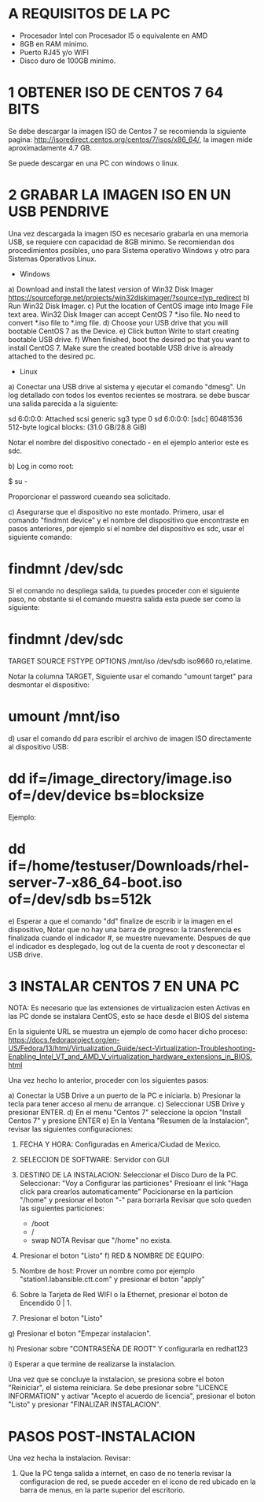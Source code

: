 


A REQUISITOS DE LA PC
=====================
- Procesador Intel con Procesador I5 o equivalente en AMD
- 8GB en RAM minimo.
- Puerto RJ45 y/o WIFI
- Disco duro de 100GB minimo.


1 OBTENER ISO DE CENTOS 7 64 BITS
=================================

Se  debe  descargar  la imagen  ISO  de  Centos  7  se recomienda  la  siguiente
pagina:  http://isoredirect.centos.org/centos/7/isos/x86_64/,   la  imagen  mide
aproximadamente 4.7 GB.

Se puede descargar en una PC con windows o linux.

2 GRABAR LA IMAGEN ISO EN UN USB PENDRIVE
=========================================

Una vez descargada  la imagen ISO es  necesario grabarla en una  memoria USB, se
requiere  con  capacidad  de  8GB  minimo.  Se  recomiendan  dos  procedimientos
posibles, uno  para Sistema  operativo Windows y  otro para  Sistemas Operativos
Linux.

- Windows

a) Download and install the latest version of Win32 Disk Imager
  https://sourceforge.net/projects/win32diskimager/?source=typ_redirect
b) Run Win32 Disk Imager.
c) Put the location of CentOS image into Image File text area. Win32 Disk Imager
can accept CentOS 7 *.iso file. No need to convert *.iso file to *.img file.
d) Choose your USB drive that you will bootable CentOS 7 as the Device.
e) Click button Write to start creating bootable USB drive.
f) When finished,  boot the desired pc  that you want to install  CentOS 7. Make
sure the created bootable USB drive is already attached to the desired pc.

- Linux

a) Conectar  una USB  drive al  sistema y  ejecutar el  comando "dmesg".  Un log
detallado con todos los eventos recientes se mostrara. se debe buscar una salida
parecida a la siguiente:

sd 6:0:0:0: Attached scsi generic sg3 type 0
sd 6:0:0:0: [sdc] 60481536 512-byte logical blocks: (31.0 GB/28.8 GiB)

Notar el nombre del dispositivo conectado - en el ejemplo anterior este es sdc.

b) Log in como root:

$ su -

Proporcionar el password cueando sea solicitado.

c)  Asegurarse que  el dispositivo  no este  montado. Primero,  usar el  comando
"findmnt  device"  y  el  nombre   del  dispositivo  que  encontraste  en  pasos
anteriores, por ejemplo  si el nombre del dispositivo es  sdc, usar el siguiente
comando:

# findmnt /dev/sdc

Si el comando no despliega salida, tu  puedes proceder con el siguiente paso, no
obstante si el comando muestra salida esta puede ser como la siguiente:

# findmnt /dev/sdc
TARGET  SOURCE   FSTYPE   OPTIONS
/mnt/iso /dev/sdb  iso9660 ro,relatime.


Notar  la  columna  TARGET,  Siguiente  usar el  comando  "umount  target"  para
desmontar el dispositivo:

# umount /mnt/iso


d) usar  el comando dd  para escribir el archivo  de imagen ISO  directamente al
dispositivo USB:

# dd if=/image_directory/image.iso of=/dev/device bs=blocksize

Ejemplo:

# dd if=/home/testuser/Downloads/rhel-server-7-x86_64-boot.iso of=/dev/sdb bs=512k

e)  Esperar a  que  el  comando "dd"  finalize  de escrib  ir  la  imagen en  el
dispositivo,  Notar que  no  hay  una barra  de  progreso:  la transferencia  es
finalizada  cuando el  indicador #,  se muestre  nuevamente. Despues  de que  el
indicador es  desplegado, log  out de  la cuenta  de root  y desconectar  el USB
drive.

3 INSTALAR CENTOS 7 EN UNA PC
=============================

NOTA: Es necesario que las extensiones de virtualizacion esten Activas en las PC
donde se instalara CentOS, esto se hace desde el BIOS del sistema

En la siguiente URL se muestra un ejemplo de como hacer dicho proceso:
https://docs.fedoraproject.org/en-US/Fedora/13/html/Virtualization_Guide/sect-Virtualization-Troubleshooting-Enabling_Intel_VT_and_AMD_V_virtualization_hardware_extensions_in_BIOS.html

Una vez hecho lo anterior, proceder con los siguientes pasos:

a) Conectar la USB Drive a un puerto de la PC e iniciarla.
b) Presionar la tecla para tener acceso al menu de arranque.
c) Seleccionar USB Drive y presionar ENTER.
d) En el menu "Centos 7" seleccione la opcion "Install Centos 7" y presione ENTER
e)  En   la  Ventana  "Resumen   de  la  Instalacion",  revisar   las siguientes
configuraciones:

  1) FECHA Y HORA: Configuradas en America/Ciudad de Mexico.
  2) SELECCION DE SOFTWARE: Servidor con GUI
  3) DESTINO DE LA INSTALACION: Seleccionar el Disco Duro de la PC.
     Seleccionar: "Voy a Configurar las particiones"
     Presioanr el link "Haga click para crearlos automaticamente"
     Pocicionarse en la particion "/home" y presionar el boton "-" para borrarla
     Revisar que solo queden las siguientes particiones:
     - /boot
     - /
     - swap
     NOTA Revisar que "/home" no exista.

  4) Presionar el boton "Listo"
f) RED & NOMBRE DE EQUIPO: 
  1)    Nombre   de    host:    Prover    un    nombre    como    por    ejemplo
"station1.labansible.ctt.com" y presionar el boton "apply"
  2) Sobre la Tarjeta de Red WIFI o la Ethernet, presionar el boton de Encendido
  0 | 1.
  3) Presionar el boton "Listo"

g) Presionar el boton "Empezar instalacion".

h) Presionar sobre "CONTRASEÑA DE ROOT" Y configurarla en redhat123

i) Esperar a que termine de realizarse la instalacion.


Una vez que se concluye la instalacion, se presiona sobre el boton "Reiniciar",
el sistema reiniciara. Se debe presionar sobre "LICENCE INFORMATION" y  activar
"Acepto  el  acuerdo  de  licencia",  presionar  el  boton  "Listo" y presionar
"FINALIZAR INSTALACION".


PASOS POST-INSTALACION
======================

Una vez hecha la instalacion. Revisar:

1)  Que la  PC  tenga  salida a  internet,  en caso  de  no  tenerla revisar  la
configuracion de red, se puede acceder en el icono de red ubicado en la barra de
menus, en la parte superior del escritorio.
